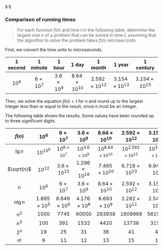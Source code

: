 **1-1**

### Comparison of running times

> For each function $f(n)$ and time $t$ in the following table, determine the largest size $n$ of a problem that can be solved in time $t$, assuming that the algorithm to solve the problem takes $f(n)$ microseconds.

First, we convert the time units to microseconds.

| 1 second | 1 minute | 1 hour | 1 day | 1 month | 1 year | 1 century |
|:---:|:---:|:---:|:---:|:---:|:---:|:---:|
| $10^6$ | $6 \times 10^7$ | $3.6 \times 10^9$ | $8.64 \times 10^{10}$ | $2.592 \times 10^{12}$ | $3.154 \times 10^{13}$ | $3.154 \times 10^{15}$ |

Then, we solve the equation $f(n) = t$ for $n$ and round up to the largest integer less than or equal to the result, since $n$ must be an integer.

The following table shows the results. Some values have been rounded up to three significant digits.

| $f(n)$ | $10^6$ | $6 \times 10^7$ | $3.6 \times 10^9$ | $8.64 \times 10^{10}$ | $2.592 \times 10^{12}$ | $3.154 \times 10^{13}$ | $3.154 \times 10^{15}$ |
|:---:|:---:|:---:|:---:|:---:|:---:|:---:|:---:|
|$\lg n$| $10^{10^6}$ | $10^{6 \times 10^7}$ | $10^{3.6 \times 10^9}$ | $10^{8.64 \times 10^{10}}$ | $10^{2.592 \times 10^{12}}$ | $10^{3.154 \times 10^{13}}$ | $10^{3.154 \times 10^{15}}$ |
|$\sqrt{n}$| $10^{12}$ | $3.6 \times 10^{15}$ | $1.296 \times 10^{18}$ | $7.465 \times 10^{20}$ | $6.718 \times 10^{23}$ | $9.945 \times 10^{25}$ | $9.945 \times 10^{28}$ |
|$n$| $10^6$ | $6 \times 10^7$ | $3.6 \times 10^9$ | $8.64 \times 10^{10}$ | $2.592 \times 10^{12}$ | $3.154 \times 10^{13}$ | $3.154 \times 10^{15}$ |
|$n\lg n$| $1.895 \times 10^5$ | $8.649 \times 10^6$ | $4.176 \times 10^8$ | $8.693 \times 10^9$ | $2.282 \times 10^{11}$ | $2.542 \times 10^{12}$ | $2.199 \times 10^{14}$ |
|$n^2$| $1000$ | $7745$ | $60000$ | $293938$ | $1609968$ | $5615692$ | $56156922$ |
|$n^3$| $100$ | $391$ | $1532$ | $4420$ | $13736$ | $31593$ | $146645$ |
|$2^n$| $19$ | $25$ | $31$ | $36$ | $41$ | $44$ | $51$ |
|$n!$| $9$ | $11$ | $12$ | $13$ | $15$ | $16$ | $17$ |